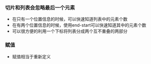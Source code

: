 ### 切片和列表会忽略最后一个元素 ###
- 在只有一个位置信息的时候，可以快速知道列表中的元素个数
- 在有两个位置信息的时候，使用end-start可以快速知道其中的元素个数
- 可以很方便的利用一个下标将列表分成两个互不重叠的两部分

### 赋值 ###
- 赋值相当于重新定义